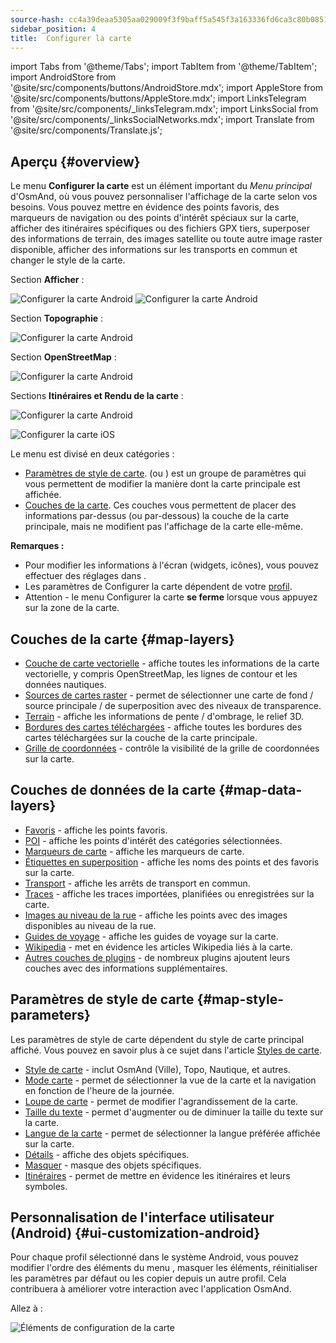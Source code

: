 ```yaml
---
source-hash: cc4a39deaa5305aa029009f3f9baff5a545f3a163336fd6ca3c80b085166c351
sidebar_position: 4
title:  Configurer la carte
---
```

import Tabs from '@theme/Tabs';
import TabItem from '@theme/TabItem';
import AndroidStore from '@site/src/components/buttons/AndroidStore.mdx';
import AppleStore from '@site/src/components/buttons/AppleStore.mdx';
import LinksTelegram from '@site/src/components/_linksTelegram.mdx';
import LinksSocial from '@site/src/components/_linksSocialNetworks.mdx';
import Translate from '@site/src/components/Translate.js';



## Aperçu {#overview}

Le menu **Configurer la carte** est un élément important du *Menu principal* d'OsmAnd, où vous pouvez personnaliser l'affichage de la carte selon vos besoins. Vous pouvez mettre en évidence des points favoris, des marqueurs de navigation ou des points d'intérêt spéciaux sur la carte, afficher des itinéraires spécifiques ou des fichiers GPX tiers, superposer des informations de terrain, des images satellite ou toute autre image raster disponible, afficher des informations sur les transports en commun et changer le style de la carte.

<Tabs groupId="operating-systems" queryString="current-os">

<TabItem value="android" label="Android">

Section **Afficher** :

![Configurer la carte Android](@site/static/img/map/configure_map_show1_andr.png)  ![Configurer la carte Android](@site/static/img/map/configure_map_show2_andr.png)

Section **Topographie** :

![Configurer la carte Android](@site/static/img/map/configure_map_topography_andr.png)

Section **OpenStreetMap** :

![Configurer la carte Android](@site/static/img/map/configure_map_osm_andr.png)

Sections **Itinéraires et Rendu de la carte** :

![Configurer la carte Android](@site/static/img/map/configure_map_routes&Map_rendering_andr.png)

</TabItem>

<TabItem value="ios" label="iOS">

![Configurer la carte iOS](@site/static/img/map/configure-map-ios.png)

</TabItem>

</Tabs>


Le menu **<Translate android="true" ids="configure_map"/>** est divisé en deux catégories :

- [Paramètres de style de carte](#map-style-parameters). **<Translate android="true" ids="map_widget_map_rendering"/>** (ou **<Translate ios="true" ids="map_widget_renderer"/>**) est un groupe de paramètres qui vous permettent de modifier la manière dont la carte principale est affichée.
- [Couches de la carte](#map-layers). Ces couches vous permettent de placer des informations par-dessus (ou par-dessous) la couche de la carte principale, mais ne modifient pas l'affichage de la carte elle-même.

**Remarques :**

- Pour modifier les informations à l'écran (widgets, icônes), vous pouvez effectuer des réglages dans [<Translate android="true" ids="layer_map_appearance"/>](../widgets/index.md).
- Les paramètres de Configurer la carte dépendent de votre [profil](../personal/profiles.md).
- Attention - le menu Configurer la carte **se ferme** lorsque vous appuyez sur la zone de la carte.

## Couches de la carte {#map-layers}

- [Couche de carte vectorielle](../map/vector-maps.md) - affiche toutes les informations de la carte vectorielle, y compris OpenStreetMap, les lignes de contour et les données nautiques.
- [Sources de cartes raster](../map/raster-maps.md#select-raster-maps) - permet de sélectionner une carte de fond / source principale / de superposition avec des niveaux de transparence.
- [Terrain](../plugins/topography.md#hillshade-slope-and-altitude-layers) - affiche les informations de pente / d'ombrage, le relief 3D.
- [Bordures des cartes téléchargées](../map/vector-maps.md#show-borders) - affiche toutes les bordures des cartes téléchargées sur la couche de la carte principale.
- [Grille de coordonnées](../map/vector-maps.md#coordinates-grid) - contrôle la visibilité de la grille de coordonnées sur la carte.

## Couches de données de la carte {#map-data-layers}

   - [Favoris](../map/point-layers-on-map.md) - affiche les points favoris.
   - [POI](../map/point-layers-on-map.md) - affiche les points d'intérêt des catégories sélectionnées.
   - [Marqueurs de carte](../map/point-layers-on-map.md) - affiche les marqueurs de carte.
   - [Étiquettes en superposition](../map/point-layers-on-map.md) - affiche les noms des points et des favoris sur la carte.
   - [Transport](../map/vector-maps.md#transport) - affiche les arrêts de transport en commun.
   - [Traces](../map/tracks/index.md) - affiche les traces importées, planifiées ou enregistrées sur la carte.
   - [Images au niveau de la rue](../plugins/mapillary.md#map-layer) - affiche les points avec des images disponibles au niveau de la rue.
   - [Guides de voyage](../plan-route/travel-guides.md) - affiche les guides de voyage sur la carte.
   - [Wikipedia](../plugins/wikipedia.md) - met en évidence les articles Wikipedia liés à la carte.
   - [Autres couches de plugins](../plugins/index.md#configure-plugin) - de nombreux plugins ajoutent leurs couches avec des informations supplémentaires.

## Paramètres de style de carte {#map-style-parameters}

Les paramètres de style de carte dépendent du style de carte principal affiché. Vous pouvez en savoir plus à ce sujet dans l'article [Styles de carte](../map/vector-maps).

   - [Style de carte](../map/vector-maps.md#default-map-styles) - inclut OsmAnd (Ville), Topo, Nautique, et autres.
   - [Mode carte](../map/vector-maps.md#map-mode) - permet de sélectionner la vue de la carte et la navigation en fonction de l'heure de la journée.
   - [Loupe de carte](../map/vector-maps.md#map-magnifier) - permet de modifier l'agrandissement de la carte.
   - [Taille du texte](../map/vector-maps.md#text-size) - permet d'augmenter ou de diminuer la taille du texte sur la carte.
   - [Langue de la carte](../map/vector-maps.md#map-language) - permet de sélectionner la langue préférée affichée sur la carte.
   - [Détails](../map/vector-maps.md#details) - affiche des objets spécifiques.
   - [Masquer](../map/vector-maps.md#hide) - masque des objets spécifiques.
   - [Itinéraires](../map/vector-maps.md#routes) - permet de mettre en évidence les itinéraires et leurs symboles.


## Personnalisation de l'interface utilisateur (Android) {#ui-customization-android}

Pour chaque profil sélectionné dans le système Android, vous pouvez modifier l'ordre des éléments du menu <Translate android="true" ids="configure_map"/>, masquer les éléments, réinitialiser les paramètres par défaut ou les copier depuis un autre profil. Cela contribuera à améliorer votre interaction avec l'application OsmAnd.

Allez à : *<Translate android="true" ids="shared_string_menu,configure_profile,ui_customization,configure_map"/>*

![Éléments de configuration de la carte](@site/static/img/settings/configure-screen-ui-customization.png)